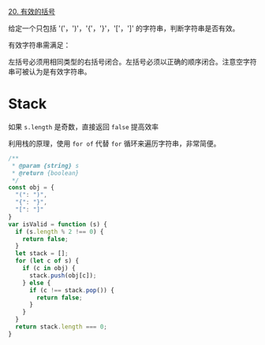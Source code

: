 [20. 有效的括号](https://leetcode-cn.com/problems/valid-parentheses/)

给定一个只包括 '('，')'，'{'，'}'，'['，']' 的字符串，判断字符串是否有效。

有效字符串需满足：

左括号必须用相同类型的右括号闭合。左括号必须以正确的顺序闭合。注意空字符串可被认为是有效字符串。

# Stack

如果  `s.length`  是奇数，直接返回  `false`  提高效率

利用栈的原理，使用 `for of` 代替 `for` 循环来遍历字符串，非常简便。

```javascript
/**
 * @param {string} s
 * @return {boolean}
 */    
const obj = {
  "(": ")",
  "{": "}",
  "[": "]"
}
var isValid = function (s) {
  if (s.length % 2 !== 0) {
    return false;
  }
  let stack = [];
  for (let c of s) {
    if (c in obj) {
      stack.push(obj[c]);
    } else {
      if (c !== stack.pop()) {
        return false;            
      }
    }
  }
  return stack.length === 0;
}
```

